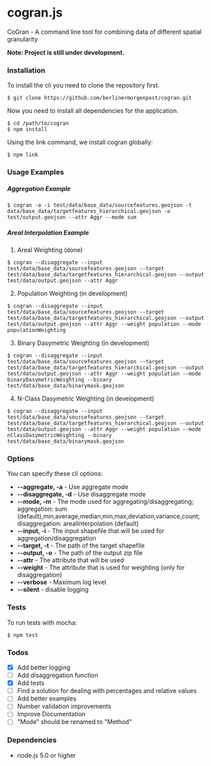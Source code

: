 # cogran.js

CoGran - A command line tool for combining data of different spatial granularity

**Note: Project is still under development.**


### Installation

To install the cli you need to clone the repository first.

```
$ git clone https://github.com/berlinermorgenpost/cogran.git
```

Now you need to install all dependencies for the application.

```
$ cd /path/to/cogran
$ npm install
```

Using the link command, we install cogran globally:

```
$ npm link
```

### Usage Examples

##### Aggregation Example

```
$ cogran -a -i test/data/base_data/sourcefeatures.geojson -t data/base_data/targetfeatures_hierarchical.geojson -o test/output.geojson --attr Aggr --mode sum
```

##### Areal Interpolation Example

1. Areal Weighting (done)

```
$ cogran --disaggregate --input test/data/base_data/sourcefeatures.geojson --target test/data/base_data/targetfeatures_hierarchical.geojson --output test/data/output.geojson --attr Aggr
```

2. Population Weighting (in development)

```
$ cogran --disaggregate --input test/data/base_data/sourcefeatures.geojson --target test/data/base_data/targetfeatures_hierarchical.geojson --output test/data/output.geojson --attr Aggr --weight population --mode populationWeighting
```

3. Binary Dasymetric Weighting (in development)

```
$ cogran --disaggregate --input test/data/base_data/sourcefeatures.geojson --target test/data/base_data/targetfeatures_hierarchical.geojson --output test/data/output.geojson --attr Aggr --weight population --mode binaryDasymetricWeighting --binary test/data/base_data/binarymask.geojson
```

4. N-Class Dasymetric Weighting (in development)

```
$ cogran --disaggregate --input test/data/base_data/sourcefeatures.geojson --target test/data/base_data/targetfeatures_hierarchical.geojson --output test/data/output.geojson --attr Aggr --weight population --mode nClassDasymetricWeighting --binary test/data/base_data/binarymask.geojson
```


### Options

You can specify these cli options:

* **--aggregate, -a** - Use aggregate mode
* **--disaggregate, -d** - Use disaggregate mode
* **--mode, -m** - The mode used for aggregating/disaggregating; aggregation: sum (default),min,average,median,min,max,deviation,variance,count; disaggregation: arealInterpolation (default)
* **--input, -i** - The input shapefile that will be used for aggregation/disaggregation
* **--target, -t** - The path of the target shapefile
* **--output, -o** - The path of the output zip file
* **--attr** - The attribute that will be used
* **--weight** - The attribute that is used for weighting (only for disaggregation)
* **--verbose** - Maximum log level
* **--silent** - disable logging

### Tests

To run tests with mocha:

```
$ npm test
```

### Todos

* [x] Add better logging
* [ ] Add disaggregation function
* [x] Add tests
* [ ] Find a solution for dealing with percentages and relative values
* [ ] Add better examples
* [ ] Number validation improvements
* [ ] Improve Documentation
* [ ] "Mode" should be renamed to "Method"

### Dependencies

* node.js 5.0 or higher
